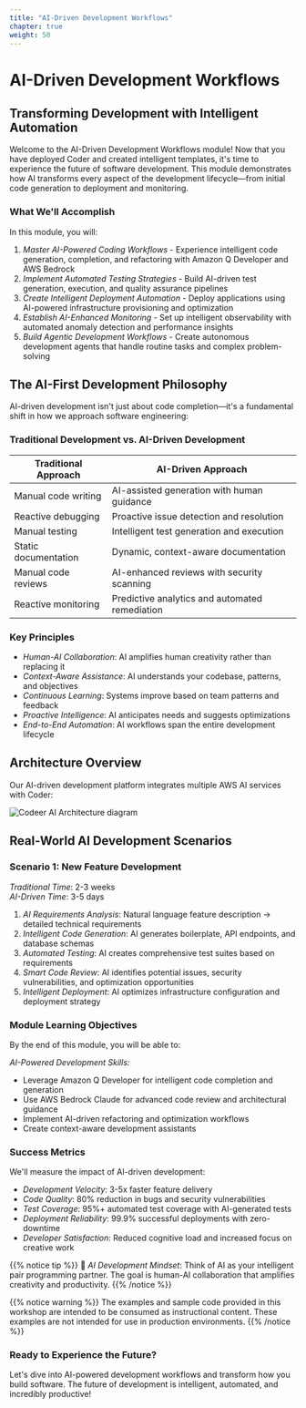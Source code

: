 ```yaml
---
title: "AI-Driven Development Workflows"
chapter: true
weight: 50
---
```


# AI-Driven Development Workflows

## Transforming Development with Intelligent Automation

Welcome to the AI-Driven Development Workflows module! Now that you have deployed Coder and created intelligent templates, it's time to experience the future of software development. This module demonstrates how AI transforms every aspect of the development lifecycle—from initial code generation to deployment and monitoring.

### What We'll Accomplish

In this module, you will:

1. *Master AI-Powered Coding Workflows* - Experience intelligent code generation, completion, and refactoring with Amazon Q Developer and AWS Bedrock
2. *Implement Automated Testing Strategies* - Build AI-driven test generation, execution, and quality assurance pipelines
3. *Create Intelligent Deployment Automation* - Deploy applications using AI-powered infrastructure provisioning and optimization
4. *Establish AI-Enhanced Monitoring* - Set up intelligent observability with automated anomaly detection and performance insights
5. *Build Agentic Development Workflows* - Create autonomous development agents that handle routine tasks and complex problem-solving
## The AI-First Development Philosophy

AI-driven development isn't just about code completion—it's a fundamental shift in how we approach software engineering:

### Traditional Development vs. AI-Driven Development

| Traditional Approach | AI-Driven Approach |
|---------------------|--------------------|
| Manual code writing | AI-assisted generation with human guidance |
| Reactive debugging | Proactive issue detection and resolution |
| Manual testing | Intelligent test generation and execution |
| Static documentation | Dynamic, context-aware documentation |
| Manual code reviews | AI-enhanced reviews with security scanning |
| Reactive monitoring | Predictive analytics and automated remediation |

### Key Principles

- *Human-AI Collaboration*: AI amplifies human creativity rather than replacing it
- *Context-Aware Assistance*: AI understands your codebase, patterns, and objectives
- *Continuous Learning*: Systems improve based on team patterns and feedback
- *Proactive Intelligence*: AI anticipates needs and suggests optimizations
- *End-to-End Automation*: AI workflows span the entire development lifecycle
## Architecture Overview

Our AI-driven development platform integrates multiple AWS AI services with Coder:

![Codeer AI Architecture diagram](/images/AWSCoderAgenticAI.png)

## Real-World AI Development Scenarios

### Scenario 1: New Feature Development
*Traditional Time*: 2-3 weeks  
*AI-Driven Time*: 3-5 days

1. *AI Requirements Analysis*: Natural language feature description → detailed technical requirements
2. *Intelligent Code Generation*: AI generates boilerplate, API endpoints, and database schemas
3. *Automated Testing*: AI creates comprehensive test suites based on requirements
4. *Smart Code Review*: AI identifies potential issues, security vulnerabilities, and optimization opportunities
5. *Intelligent Deployment*: AI optimizes infrastructure configuration and deployment strategy

### Module Learning Objectives

By the end of this module, you will be able to:

*AI-Powered Development Skills:*
- Leverage Amazon Q Developer for intelligent code completion and generation
- Use AWS Bedrock Claude for advanced code review and architectural guidance
- Implement AI-driven refactoring and optimization workflows
- Create context-aware development assistants

### Success Metrics

We'll measure the impact of AI-driven development:

- *Development Velocity*: 3-5x faster feature delivery
- *Code Quality*: 80% reduction in bugs and security vulnerabilities
- *Test Coverage*: 95%+ automated test coverage with AI-generated tests
- *Deployment Reliability*: 99.9% successful deployments with zero-downtime
- *Developer Satisfaction*: Reduced cognitive load and increased focus on creative work

{{% notice tip %}}
🤖 *AI Development Mindset*: Think of AI as your intelligent pair programming partner. The goal is human-AI collaboration that amplifies creativity and productivity.
{{% /notice %}}

{{% notice warning %}}
The examples and sample code provided in this workshop are intended to be consumed as instructional content. These examples are not intended for use in production environments.
{{% /notice %}}

### Ready to Experience the Future?
Let's dive into AI-powered development workflows and transform how you build software. The future of development is intelligent, automated, and incredibly productive!